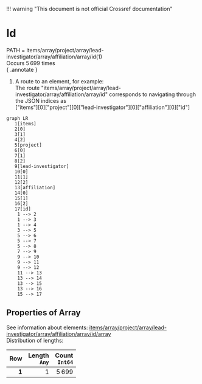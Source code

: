 !!! warning "This document is not official Crossref documentation"
# Id
PATH = items/array/project/array/lead-investigator/array/affiliation/array/id(1)  
Occurs 5 699 times  
{ .annotate }

1. A route to an element, for example:  
   The route "items/array/project/array/lead-investigator/array/affiliation/array/id" corresponds to navigating through the JSON indices as  
   ["items"][0]["project"][0]["lead-investigator"][0]["affiliation"][0]["id"]  

```mermaid
graph LR
   1[items]
   2[0]
   3[1]
   4[2]
   5[project]
   6[0]
   7[1]
   8[2]
   9[lead-investigator]
   10[0]
   11[1]
   12[2]
   13[affiliation]
   14[0]
   15[1]
   16[2]
   17[id]
    1 --> 2
    1 --> 3
    1 --> 4
    3 --> 5
    5 --> 6
    5 --> 7
    5 --> 8
    7 --> 9
    9 --> 10
    9 --> 11
    9 --> 12
    11 --> 13
    13 --> 14
    13 --> 15
    13 --> 16
    15 --> 17
```


## Properties of Array
See information about elements: [items/array/project/array/lead-investigator/array/affiliation/array/id/array](array/index.md)  
Distribution of lengths:  

| **Row** | **Length**<br>`Any` | **Count**<br>`Int64` |
|--------:|--------------------:|---------------------:|
| **1**   | 1                   | 5 699                |

